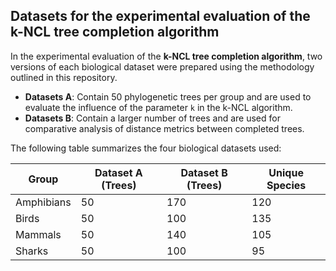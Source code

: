 ## Datasets for the experimental evaluation of the k-NCL tree completion algorithm

In the experimental evaluation of the **k-NCL tree completion algorithm**, two versions of each biological dataset were prepared using the methodology outlined in this repository.

* **Datasets A**: Contain 50 phylogenetic trees per group and are used to evaluate the influence of the parameter `k` in the k-NCL algorithm.
* **Datasets B**: Contain a larger number of trees and are used for comparative analysis of distance metrics between completed trees.

The following table summarizes the four biological datasets used:

| **Group**  | **Dataset A (Trees)** | **Dataset B (Trees)** | **Unique Species** |
| ---------- | --------------------- | --------------------- | ------------------ |
| Amphibians | 50                    | 170                   | 120                |
| Birds      | 50                    | 100                   | 135                |
| Mammals    | 50                    | 140                   | 105                |
| Sharks     | 50                    | 100                   | 95                 |
